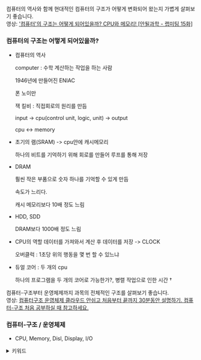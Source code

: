 컴퓨터의 역사와 함께 현대적인 컴퓨터의 구조가 어떻게 변화되어 왔는지 가볍게 살펴보기 좋습니다.  
영상: ['컴퓨터'의 구조는 어떻게 되어있을까? CPU와 메모리! [안될과학 - 랩미팅 15화]](https://youtu.be/SiC74U8aJbM)


### 컴퓨터의 구조는 어떻게 되어있을까?

- 컴퓨터의 역사

    computer : 수학 계산하는 작업을 하는 사람
  
    1946년에 만들어진 ENIAC

    폰 노이만

    잭 킬비 : 직접회로의 원리를 만듬

    input -> cpu(control unit, logic, unit) -> output

    cpu ↔ memory


- 초기의 램(SRAM) -> cpu안에 캐시메모리

    하나의 비트를 기억하기 위해 회로를 만들어 루프를 통해 저장

- DRAM

    훨씬 작은 부품으로 숫자 하나를 기억할 수 있게 만듬

    속도가 느리다.

    캐시 메모리보다 10배 정도 느림

- HDD, SDD

    DRAM보다 1000배 정도 느림 

- CPU의 역할 데이터를 가져와서 계산 후 데이터를 저장 -> CLOCK

    오버클럭 : 1초당 위의 행동을 몇 번 할 수 있느냐

- 듀얼 코어 : 두 개의 cpu

    하나의 프로그램을 두 개의 코어로 가능한가?, 병렬 작업으로 인한 시간 †


컴퓨터-구조부터 운영체제까지 과목의 전체적인 구조를 살펴보기 좋습니다.  
영상: [컴퓨터구조 운영체제 클라우드 안쉬고 처음부터 끝까지 30분동안 설명하기. 컴퓨터-구조 처음 공부하실 때 참고하세요.](https://youtu.be/uMyKBYF48nY)


### 컴퓨터-구조 / 운영체제

- CPU, Memory, Disl, Display, I/O

<details>
<summary>키워드</summary>
CPU, Memory, Cache Memory, 운영체제와 커널, 임베디드, 프로세스/스레드, CPU 스케줄링, 스레드 동기화, 가상메모리, 데이터 흐름 개선, 가상기억장치관리, 디스크 스케줄링, RAID, 스토리지, IP - SAN(Storage Area Network), 스토리지 가상화, HSM(Hierarchical Storage Management), FAN(File Area Network), 분산처리 시스템과 클러스터링, FT/HA, ASP(Application Service Provider), DRS(Disaster Revocery SysTem), 유틸리티 컴퓨팅, 서비스로서의 소프트웨어 SaaS, P2P(Peer to Peer), 그리디 컴퓨팅, 클라우드 컴퓨팅
</details>
